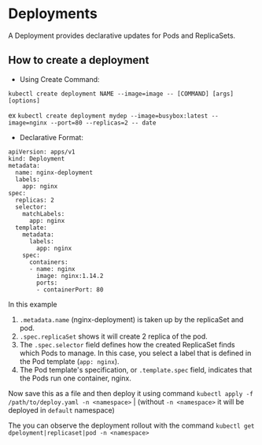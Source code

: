 # Deployments

A Deployment provides declarative updates for Pods and ReplicaSets.

## How to create a deployment 

- Using Create Command: 

`kubectl create deployment NAME --image=image -- [COMMAND] [args] [options]` 

ex `kubectl create deployment mydep --image=busybox:latest --image=nginx --port=80 --replicas=2 -- date` 

- Declarative Format: 

``` 
apiVersion: apps/v1
kind: Deployment
metadata:
  name: nginx-deployment
  labels:
    app: nginx
spec:
  replicas: 2
  selector:
    matchLabels:
      app: nginx
  template:
    metadata:
      labels:
        app: nginx
    spec:
      containers:
      - name: nginx
        image: nginx:1.14.2
        ports:
        - containerPort: 80
``` 
In this example 
1. `.metadata.name` (nginx-deployment) is taken up by the replicaSet and pod. 
2. `.spec.replicaSet` shows it will create 2 replica of the pod. 
3. The `.spec.selector` field defines how the created ReplicaSet finds which Pods to manage. In this case, you select a label that is defined in the Pod template (`app: nginx`).
4. The Pod template's specification, or `.template.spec` field, indicates that the Pods run one container, nginx. 

Now save this as a file and then deploy it using command `kubectl apply -f /path/to/deploy.yaml -n <namespace>` | (without `-n <namespace>` it will be deployed in `default` namespace)  

The you can observe the deployment rollout with the command `kubectl get dpeloyment|replicaset|pod -n <namespace>` 